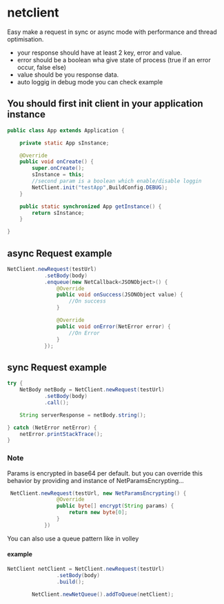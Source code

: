 # netclient

Easy make a request in sync or async mode with performance and thread optimisation.
- your response should have at least 2 key, error and value.
- error should be a boolean wha give state of process (true if an error occur, false else)
- value should be you response data.
- auto loggig in debug mode
you can check example

## You should first init client in your application instance
```Java
public class App extends Application {

    private static App sInstance;

    @Override
    public void onCreate() {
        super.onCreate();
        sInstance = this;
        //second param is a boolean which enable/disable loggin
        NetClient.init("testApp",BuildConfig.DEBUG);
    }

    public static synchronized App getInstance() {
        return sInstance;
    }

}
```
## async Request example
```Java
NetClient.newRequest(testUrl)
            .setBody(body)
            .enqueue(new NetCallback<JSONObject>() {
                @Override
                public void onSuccess(JSONObject value) {
                    //On success
                }

                @Override
                public void onError(NetError error) {
                    //On Error
                }
            });
```          
## sync Request example
```Java
try {
    NetBody netBody = NetClient.newRequest(testUrl)
            .setBody(body)
            .call();

    String serverResponse = netBody.string();

} catch (NetError netError) {
    netError.printStackTrace();
}
```
### Note
Params is encrypted in base64 per default. but you can override this behavior by providing and instance of NetParamsEncrypting...
```Java
 NetClient.newRequest(testUrl, new NetParamsEncrypting() {
                @Override
                public byte[] encrypt(String params) {
                    return new byte[0];
                }
            })
```
You can also use a queue pattern like in volley
#### example
```Java
NetClient netClient = NetClient.newRequest(testUrl)
                .setBody(body)
                .build();

        NetClient.newNetQueue().addToQueue(netClient);
        
```
